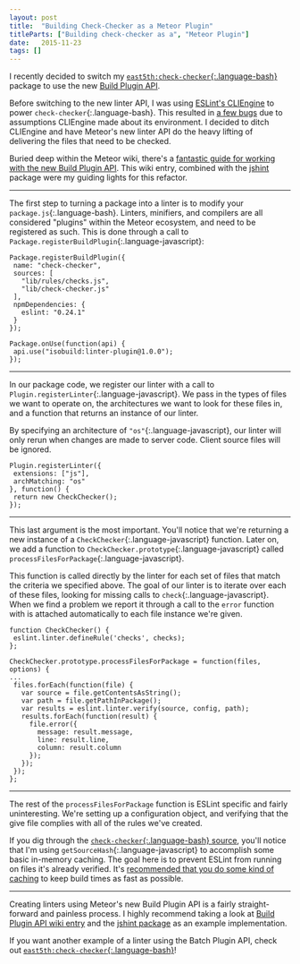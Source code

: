 ```yaml
---
layout: post
title:  "Building Check-Checker as a Meteor Plugin"
titleParts: ["Building check-checker as a", "Meteor Plugin"]
date:   2015-11-23
tags: []
---
```


I recently decided to switch my [`east5th:check-checker`{:.language-bash}](https://github.com/East5th/check-checker) package to use the new [Build Plugin API](https://forums.meteor.com/t/try-out-a-preview-of-batch-build-plugins-and-other-1-2-features/7374).


<!--The new Build Plugin API introduces three types of plugins to the Meteor ecosystem: [linters](https://github.com/meteor/meteor/wiki/Build-Plugins-API#linters), [minifiers](https://github.com/meteor/meteor/wiki/Build-Plugins-API#minifiers), and [compilers](https://github.com/meteor/meteor/wiki/Build-Plugins-API#compilers). The goal of check-checker is to look for missing `check` calls, so we'll be implementing it as a linker.-->


Before switching to the new linter API, I was using [ESLint's CLIEngine](http://eslint.org/) to power `check-checker`{:.language-bash}. This resulted in [a few bugs](https://github.com/East5th/check-checker/issues/6) due to assumptions CLIEngine made about its environment. I decided to ditch CLIEngine and have Meteor's new linter API do the heavy lifting of delivering the files that need to be checked.

Buried deep within the Meteor wiki, there's a [fantastic guide for working with the new Build Plugin API](https://github.com/meteor/meteor/wiki/Build-Plugins-API). This wiki entry, combined with the [jshint](https://github.com/meteor/meteor/tree/devel/packages/jshint) package were my guiding lights for this refactor.

<hr/>

The first step to turning a package into a linter is to modify your `package.js`{:.language-bash}. Linters, minifiers, and compilers are all considered "plugins" within the Meteor ecosystem, and need to be registered as such. This is done through a call to `Package.registerBuildPlugin`{:.language-javascript}:

<pre class="language-javascript"><code class="language-javascript">Package.registerBuildPlugin({
 name: "check-checker",
 sources: [
   "lib/rules/checks.js",
   "lib/check-checker.js"
 ],
 npmDependencies: {
   eslint: "0.24.1"
 }
});

Package.onUse(function(api) {
 api.use("isobuild:linter-plugin@1.0.0");
});
</code></pre>

<hr/>

In our package code, we register our linter with a call to `Plugin.registerLinter`{:.language-javascript}. We pass in the types of files we want to operate on, the architectures we want to look for these files in, and a function that returns an instance of our linter.

By specifying an architecture of `"os"`{:.language-javascript}, our linter will only rerun when changes are made to server code. Client source files will be ignored.

<pre class="language-javascript"><code class="language-javascript">Plugin.registerLinter({
 extensions: ["js"],
 archMatching: "os"
}, function() {
 return new CheckChecker();
});
</code></pre>

<hr/>

This last argument is the most important. You'll notice that we're returning a new instance of a `CheckChecker`{:.language-javascript} function. Later on, we add a function to `CheckChecker.prototype`{:.language-javascript} called `processFilesForPackage`{:.language-javascript}.

This function is called directly by the linter for each set of files that match the criteria we specified above. The goal of our linter is to iterate over each of these files, looking for missing calls to `check`{:.language-javascript}. When we find a problem we report it through a call to the `error` function with is attached automatically to each file instance we're given.

<pre class="language-javascript"><code class="language-javascript">function CheckChecker() {
 eslint.linter.defineRule('checks', checks);
};

CheckChecker.prototype.processFilesForPackage = function(files, options) {
...
 files.forEach(function(file) {
   var source = file.getContentsAsString();
   var path = file.getPathInPackage();
   var results = eslint.linter.verify(source, config, path);
   results.forEach(function(result) {
     file.error({
       message: result.message,
       line: result.line,
       column: result.column
     });
   });
 });
};
</code></pre>

<hr/>

The rest of the `processFilesForPackage` function is ESLint specific and fairly uninteresting. We're setting up a configuration object, and verifying that the give file complies with all of the rules we've created.

If you dig through the [`check-checker`{:.language-bash} source](https://github.com/East5th/check-checker), you'll notice that I'm using `getSourceHash`{:.language-javascript} to accomplish some basic in-memory caching. The goal here is to prevent ESLint from running on files it's already verified. It's [recommended that you do some kind of caching](https://github.com/meteor/meteor/wiki/Build-Plugins-API#caching) to keep build times as fast as possible.

<hr/>

Creating linters using Meteor's new Build Plugin API is a fairly straight-forward and painless process. I highly recommend taking a look at [Build Plugin API wiki entry](https://github.com/meteor/meteor/wiki/Build-Plugins-API) and the [jshint package](https://github.com/meteor/meteor/tree/devel/packages/jshint) as an example implementation.

If you want another example of a linter using the Batch Plugin API, check out [`east5th:check-checker`{:.language-bash}](https://github.com/East5th/check-checker)!
